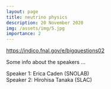 ```yaml
---
layout: page
title: neutrino physics
description: 20 November 2020
img: /assets/img/5.jpg
importance: 2
---
```


<p><a href="https://indico.fnal.gov/e/bigquestions02">https://indico.fnal.gov/e/bigquestions02</a></p>

<p>Some info about the speakers ...</p>

<p>
Speaker 1: Erica Caden (SNOLAB)<br>
Speaker 2: Hirohisa Tanaka (SLAC)
</p>

